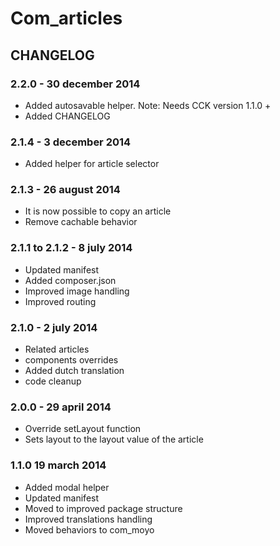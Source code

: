 # Com_articles## CHANGELOG### 2.2.0 - 30 december 2014* Added autosavable helper. Note: Needs CCK version 1.1.0 +* Added CHANGELOG### 2.1.4 - 3 december 2014* Added helper for article selector### 2.1.3 - 26 august 2014* It is now possible to copy an article* Remove cachable behavior### 2.1.1 to 2.1.2 - 8 july 2014* Updated manifest* Added composer.json* Improved image handling* Improved routing### 2.1.0 - 2 july 2014* Related articles* components overrides* Added dutch translation* code cleanup### 2.0.0 - 29 april 2014* Override setLayout function* Sets layout to the layout value of the article### 1.1.0 19 march 2014* Added modal helper* Updated manifest* Moved to improved package structure* Improved translations handling* Moved behaviors to com_moyo